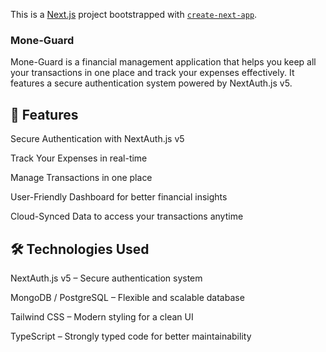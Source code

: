 This is a [Next.js](https://nextjs.org) project bootstrapped with [`create-next-app`](https://nextjs.org/docs/app/api-reference/cli/create-next-app).

### Mone-Guard


Mone-Guard is a financial management application that helps you keep all your transactions in one place and track your expenses effectively. It features a secure authentication system powered by NextAuth.js v5.

## 🚀 Features

Secure Authentication with NextAuth.js v5

Track Your Expenses in real-time

Manage Transactions in one place

User-Friendly Dashboard for better financial insights

Cloud-Synced Data to access your transactions anytime

## 🛠️ Technologies Used

NextAuth.js v5 – Secure authentication system

MongoDB / PostgreSQL – Flexible and scalable database

Tailwind CSS – Modern styling for a clean UI

TypeScript – Strongly typed code for better maintainability
